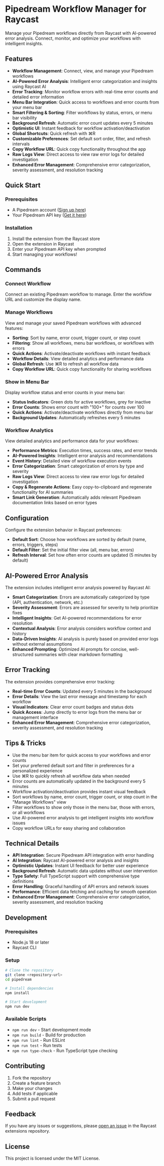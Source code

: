 # Pipedream Workflow Manager for Raycast

Manage your Pipedream workflows directly from Raycast with AI-powered error analysis. Connect, monitor, and optimize your workflows with intelligent insights.

## Features

- **Workflow Management**: Connect, view, and manage your Pipedream workflows
- **AI-Powered Error Analysis**: Intelligent error categorization and insights using Raycast AI
- **Error Tracking**: Monitor workflow errors with real-time error counts and detailed error information
- **Menu Bar Integration**: Quick access to workflows and error counts from your menu bar
- **Smart Filtering & Sorting**: Filter workflows by status, errors, or menu bar visibility
- **Background Refresh**: Automatic error count updates every 5 minutes
- **Optimistic UI**: Instant feedback for workflow activation/deactivation
- **Global Shortcuts**: Quick refresh with ⌘R
- **Customizable Preferences**: Set default sort order, filter, and refresh intervals
- **Copy Workflow URL**: Quick copy functionality throughout the app
- **Raw Logs View**: Direct access to view raw error logs for detailed investigation
- **Enhanced Error Management**: Comprehensive error categorization, severity assessment, and resolution tracking

## Quick Start

### Prerequisites

- A Pipedream account ([Sign up here](https://pipedream.com/))
- Your Pipedream API key ([Get it here](https://pipedream.com/settings/user))

### Installation

1. Install the extension from the Raycast store
2. Open the extension in Raycast
3. Enter your Pipedream API key when prompted
4. Start managing your workflows!

## Commands

### Connect Workflow

Connect an existing Pipedream workflow to manage. Enter the workflow URL and customize the display name.

### Manage Workflows

View and manage your saved Pipedream workflows with advanced features:

- **Sorting**: Sort by name, error count, trigger count, or step count
- **Filtering**: Show all workflows, menu bar workflows, or workflows with errors
- **Quick Actions**: Activate/deactivate workflows with instant feedback
- **Workflow Details**: View detailed analytics and performance data
- **Global Refresh**: Use ⌘R to refresh all workflow data
- **Copy Workflow URL**: Quick copy functionality for sharing workflows

### Show in Menu Bar

Display workflow status and error counts in your menu bar:

- **Status Indicators**: Green dots for active workflows, grey for inactive
- **Error Counts**: Shows error count with "100+" for counts over 100
- **Quick Actions**: Activate/deactivate workflows directly from menu bar
- **Background Updates**: Automatically refreshes every 5 minutes

### Workflow Analytics

View detailed analytics and performance data for your workflows:

- **Performance Metrics**: Execution times, success rates, and error trends
- **AI-Powered Insights**: Intelligent error analysis and recommendations
- **Event History**: Detailed view of workflow execution events
- **Error Categorization**: Smart categorization of errors by type and severity
- **Raw Logs View**: Direct access to view raw error logs for detailed investigation
- **Copy & Regenerate Actions**: Easy copy-to-clipboard and regenerate functionality for AI summaries
- **Smart Link Generation**: Automatically adds relevant Pipedream documentation links based on error types

## Configuration

Configure the extension behavior in Raycast preferences:

- **Default Sort**: Choose how workflows are sorted by default (name, errors, triggers, steps)
- **Default Filter**: Set the initial filter view (all, menu bar, errors)
- **Refresh Interval**: Set how often error counts are updated (5 minutes by default)

## AI-Powered Error Analysis

The extension includes intelligent error analysis powered by Raycast AI:

- **Smart Categorization**: Errors are automatically categorized by type (API, authentication, network, etc.)
- **Severity Assessment**: Errors are assessed for severity to help prioritize fixes
- **Intelligent Insights**: Get AI-powered recommendations for error resolution
- **Contextual Analysis**: Error analysis considers workflow context and history
- **Data-Driven Insights**: AI analysis is purely based on provided error logs without external assumptions
- **Enhanced Prompting**: Optimized AI prompts for concise, well-structured summaries with clear markdown formatting

## Error Tracking

The extension provides comprehensive error tracking:

- **Real-time Error Counts**: Updated every 5 minutes in the background
- **Error Details**: View the last error message and timestamp for each workflow
- **Visual Indicators**: Clear error count badges and status dots
- **Quick Access**: Jump directly to error logs from the menu bar or management interface
- **Enhanced Error Management**: Comprehensive error categorization, severity assessment, and resolution tracking

## Tips & Tricks

- Use the menu bar item for quick access to your workflows and error counts
- Set your preferred default sort and filter in preferences for a personalized experience
- Use ⌘R to quickly refresh all workflow data when needed
- Error counts are automatically updated in the background every 5 minutes
- Workflow activation/deactivation provides instant visual feedback
- Sort workflows by name, error count, trigger count, or step count in the "Manage Workflows" view
- Filter workflows to show only those in the menu bar, those with errors, or all workflows
- Use AI-powered error analysis to get intelligent insights into workflow issues
- Copy workflow URLs for easy sharing and collaboration

## Technical Details

- **API Integration**: Secure Pipedream API integration with error handling
- **AI Integration**: Raycast AI-powered error analysis and insights
- **Optimistic Updates**: Instant UI feedback for better user experience
- **Background Refresh**: Automatic data updates without user intervention
- **Type Safety**: Full TypeScript support with comprehensive type definitions
- **Error Handling**: Graceful handling of API errors and network issues
- **Performance**: Efficient data fetching and caching for smooth operation
- **Enhanced Error Management**: Comprehensive error categorization, severity assessment, and resolution tracking

## Development

### Prerequisites

- Node.js 18 or later
- Raycast CLI

### Setup

```bash
# Clone the repository
git clone <repository-url>
cd pipedream

# Install dependencies
npm install

# Start development
npm run dev
```

### Available Scripts

- `npm run dev` - Start development mode
- `npm run build` - Build for production
- `npm run lint` - Run ESLint
- `npm run test` - Run tests
- `npm run type-check` - Run TypeScript type checking

## Contributing

1. Fork the repository
2. Create a feature branch
3. Make your changes
4. Add tests if applicable
5. Submit a pull request

## Feedback

If you have any issues or suggestions, please [open an issue](https://github.com/raycast/extensions/issues) in the Raycast extensions repository.

## License

This project is licensed under the MIT License.
